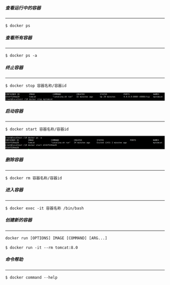 ##### 查看运行中的容器

---

```
$ docker ps
```



##### 查看所有容器

---

```
$ docker ps -a
```

##### 终止容器

---

```
$ docker stop 容器名称/容器id
```

![image-20200706100641395](image-20200706100641395.png)

##### 启动容器

---

```
$ docker start 容器名称/容器id
```

![image-20200706100605748](image-20200706100605748.png)

##### 删除容器

---

```
$ docker rm 容器名称/容器id
```

<!--删除容器前 先停止容器 或者 增加 -f 参数进行强制删除-->

##### 进入容器

---

```
$ docker exec -it 容器名称 /bin/bash
```

<!-- 启动容器加参数 -d 启动后会进入后台 -->

<!-- exit 退出容器 -->



##### 创建新的容器

---

```
docker run [OPTIONS] IMAGE [COMMAND] [ARG...]
```

<!-- OPTIONS -->

<!-- -d 后台运行容器，并返回容器ID-->

<!-- -i 以交互模式运行容器，通常与 -t 同时使用-->

<!-- -t 为容器重新分配一个伪输入终端，通常与 -i 同时使用-->

<!-- -p 指定端口映射，格式为：主机(宿主)端口:容器端口-->

<!-- --name="名称": 为容器指定一个名称 -->

<!-- -P 随机端口映射，容器内部端口随机映射到主机的高端口 -->

<!-- --volume , -v: 绑定一个卷 -->

<!-- -e 指定环境变量,容器中可以使用该环境变量-->

```
$ docker run -it --rm tomcat:8.0
```

<!-- --rm 运行完成删除容器-->

##### 命令帮助

---

```
$ docker command --help
```

